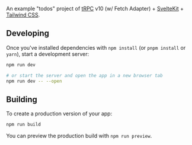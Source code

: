 An example "todos" project of [tRPC](https://github.com/trpc/trpc) v10 (w/ Fetch Adapter) + [SvelteKit](https://github.com/sveltejs/kit) + [Tailwind CSS](https://github.com/tailwindlabs/tailwindcss).

## Developing

Once you've installed dependencies with `npm install` (or `pnpm install` or `yarn`), start a development server:

```bash
npm run dev

# or start the server and open the app in a new browser tab
npm run dev -- --open
```

## Building

To create a production version of your app:

```bash
npm run build
```

You can preview the production build with `npm run preview`.
